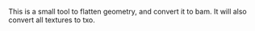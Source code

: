 This is a small tool to flatten geometry, and convert it to bam. It will also convert all textures to
txo.
